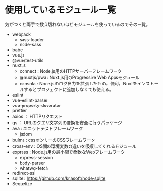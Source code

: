 # 使用しているモジュール一覧

気がつくと両手で数え切れないほどモジュールを使っているのでその一覧。

- webpack
    - sass-loader
    - node-sass
- babel
- vue.js
- @vue/test-utils
- nuxt.js
    - connect : Node.js用のHTTPサーバーフレームワーク
    - @nuxtjs/pwa : Nuxt.js用のProgressive Web Appsモジュール
    - consola : Node.jsのログ出力を拡張したもの。便利。Nuxtをインストールするとプロジェクトに追加しなくても使える。
- eslint
- vue-eslint-parser
- vue-property-decorator
- prettier
- axios ： HTTPリクエスト
- qs ： URLのクエリ文字列の変換を安全に行うパッケージ
- ava : ユニットテストフレームワーク
    - jsdom
- bulma : cssオンリーのCSSフレームワーク
- cross-env : OS間の環境変数の違いを吸収してくれるモジュール
- express : Node.js用の最小限で柔軟なWebフレームワーク
    - express-session
    - body-parser
    - whatwg-fetch
- redirect-ssl
- sqlite : https://github.com/kriasoft/node-sqlite
- Sequelize
